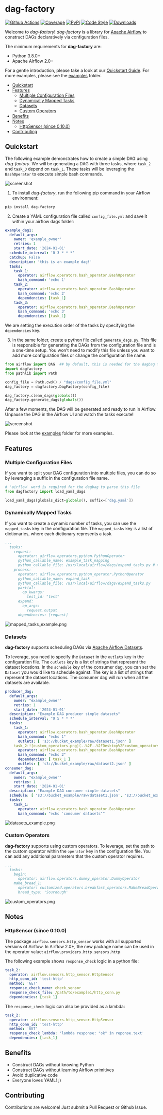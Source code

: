 # dag-factory

[![Github Actions](https://github.com/ajbosco/dag-factory/workflows/build/badge.svg?branch=master&event=push)](https://github.com/ajbosco/dag-factory/actions?workflow=build)
[![Coverage](https://codecov.io/github/ajbosco/dag-factory/coverage.svg?branch=master)](https://codecov.io/github/ajbosco/dag-factory?branch=master)
[![PyPi](https://img.shields.io/pypi/v/dag-factory.svg)](https://pypi.org/project/dag-factory/)
[![Code Style](https://img.shields.io/badge/code%20style-black-000000.svg)](https://github.com/ambv/black)
[![Downloads](https://pepy.tech/badge/dag-factory)](https://pepy.tech/project/dag-factory)

Welcome to *dag-factory*! *dag-factory* is a library for [Apache Airflow](https://github.com/apache/incubator-airflow) to construct DAGs declaratively via configuration files. 

The minimum requirements for **dag-factory** are:
- Python 3.8.0+
- Apache Airflow 2.0+

For a gentle introduction, please take a look at our [Quickstart Guide](#quickstart). For more examples, please see the [examples](/examples) folder.

- [Quickstart](#quickstart)
- [Features](#features)
  - [Multiple Configuration Files](#multiple-configuration-files)
  - [Dynamically Mapped Tasks](#dynamically-mapped-tasks)
  - [Datasets](#datasets)
  - [Custom Operators](#custom-operators)
- [Benefits](#benefits)
- [Notes](#notes)
  - [HttpSensor (since 0.10.0)](#httpsensor-since-0100)
- [Contributing](#contributing)
  
## Quickstart

The following example demonstrates how to create a simple DAG using *dag-factory*. We will be generating a DAG with three tasks, where `task_2` and `task_3` depend on `task_1`. 
These tasks will be leveraging the `BashOperator` to execute simple bash commands.

![screenshot](/img/quickstart_dag.png)

1. To install *dag-factory*, run the following pip command in your Airflow environment:
```bash
pip install dag-factory
```

2. Create a YAML configuration file called `config_file.yml` and save it within your airflow dags folder:
```yaml
example_dag1:
  default_args:
    owner: 'example_owner'
    retries: 1
    start_date: '2024-01-01'
  schedule_interval: '0 3 * * *'
  catchup: False
  description: 'this is an example dag!'
  tasks:
    task_1:
      operator: airflow.operators.bash_operator.BashOperator
      bash_command: 'echo 1'
    task_2:
      operator: airflow.operators.bash_operator.BashOperator
      bash_command: 'echo 2'
      dependencies: [task_1]
    task_3:
      operator: airflow.operators.bash_operator.BashOperator
      bash_command: 'echo 3'
      dependencies: [task_1]
```
We are setting the execution order of the tasks by specifying the `dependencies` key.

3. In the same folder, create a python file called `generate_dags.py`. This file is responsible for generating the DAGs from the configuration file and is a one-time setup. 
You won't need to modify this file unless you want to add more configuration files or change the configuration file name.

```python
from airflow import DAG  ## by default, this is needed for the dagbag to parse this file
import dagfactory
from pathlib import Path

config_file = Path.cwd() / "dags/config_file.yml"
dag_factory = dagfactory.DagFactory(config_file)

dag_factory.clean_dags(globals())
dag_factory.generate_dags(globals())
```

After a few moments, the DAG will be generated and ready to run in Airflow. Unpause the DAG in the Airflow UI and watch the tasks execute!

![screenshot](/img/quickstart_gantt.png)

Please look at the [examples](/examples) folder for more examples.

## Features

### Multiple Configuration Files
If you want to split your DAG configuration into multiple files, you can do so by leveraging a suffix in the configuration file name.
```python
# 'airflow' word is required for the dagbag to parse this file
from dagfactory import load_yaml_dags

load_yaml_dags(globals_dict=globals(), suffix=['dag.yaml'])
```

### Dynamically Mapped Tasks
If you want to create a dynamic number of tasks, you can use the `mapped_tasks` key in the configuration file. The `mapped_tasks` key is a list of dictionaries, where each dictionary represents a task. 

```yaml
...
  tasks:
    request:
      operator: airflow.operators.python.PythonOperator
      python_callable_name: example_task_mapping
      python_callable_file: /usr/local/airflow/dags/expand_tasks.py # this file should contain the python callable
    process:
      operator: airflow.operators.python_operator.PythonOperator
      python_callable_name: expand_task
      python_callable_file: /usr/local/airflow/dags/expand_tasks.py
      partial:
        op_kwargs:
          test_id: "test"
      expand:
        op_args:
          request.output
      dependencies: [request]
```
![mapped_tasks_example.png](img/mapped_tasks_example.png)

### Datasets
**dag-factory** supports scheduling DAGs via [Apache Airflow Datasets](https://airflow.apache.org/docs/apache-airflow/stable/authoring-and-scheduling/datasets.html).

To leverage, you need to specify the `Dataset` in the `outlets` key in the configuration file. The `outlets` key is a list of strings that represent the dataset locations.
In the `schedule` key of the consumer dag, you can set the `Dataset` you would like to schedule against. The key is a list of strings that represent the dataset locations. 
The consumer dag will run when all the datasets are available.

```yaml
producer_dag:
  default_args:
    owner: "example_owner"
    retries: 1
    start_date: '2024-01-01'
  description: "Example DAG producer simple datasets"
  schedule_interval: "0 5 * * *"
  tasks:
    task_1:
      operator: airflow.operators.bash_operator.BashOperator
      bash_command: "echo 1"
      outlets: [ 's3://bucket_example/raw/dataset1.json' ]
    task_2:![custom_operators.png](..%2F..%2FDesktop%2Fcustom_operators.png)
      operator: airflow.operators.bash_operator.BashOperator
      bash_command: "echo 2"
      dependencies: [ task_1 ]
      outlets: [ 's3://bucket_example/raw/dataset2.json' ]
consumer_dag:
  default_args:
    owner: "example_owner"
    retries: 1
    start_date: '2024-01-01'
  description: "Example DAG consumer simple datasets"
  schedule: [ 's3://bucket_example/raw/dataset1.json', 's3://bucket_example/raw/dataset2.json' ]
  tasks:
    task_1:
      operator: airflow.operators.bash_operator.BashOperator
      bash_command: "echo 'consumer datasets'"
```
![datasets_example.png](img/datasets_example.png)
 
### Custom Operators
**dag-factory** supports using custom operators. To leverage, set the path to the custom operator within the `operator` key in the configuration file. You can add any additional parameters that the custom operator requires.

```yaml
...
  tasks:
    begin:
      operator: airflow.operators.dummy_operator.DummyOperator
    make_bread_1:
      operator: customized.operators.breakfast_operators.MakeBreadOperator
      bread_type: 'Sourdough'
```
![custom_operators.png](img/custom_operators.png)
## Notes

### HttpSensor (since 0.10.0)

The package `airflow.sensors.http_sensor` works with all supported versions of Airflow. In Airflow 2.0+, the new package name can be used in the operator value: `airflow.providers.http.sensors.http`

The following example shows `response_check` logic in a python file:

```yaml
task_2:
  operator: airflow.sensors.http_sensor.HttpSensor
  http_conn_id: 'test-http'
  method: 'GET'
  response_check_name: check_sensor
  response_check_file: /path/to/example1/http_conn.py
  dependencies: [task_1]
```

The `response_check` logic can also be provided as a lambda:

```yaml
task_2:
  operator: airflow.sensors.http_sensor.HttpSensor
  http_conn_id: 'test-http'
  method: 'GET'
  response_check_lambda: 'lambda response: "ok" in reponse.text'
  dependencies: [task_1]
```

## Benefits

* Construct DAGs without knowing Python
* Construct DAGs without learning Airflow primitives
* Avoid duplicative code
* Everyone loves YAML! ;)

## Contributing

Contributions are welcome! Just submit a Pull Request or Github Issue.
